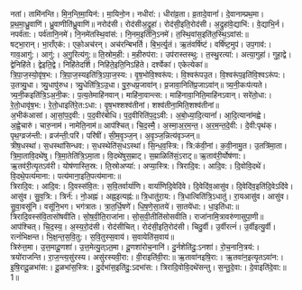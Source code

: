 

  
नतां। तामि॑नन्ति। मि॒न॒न्ति॒मा॒यिन॑:। मा॒यिनो॒न। नधीरा॑:। धीरा॑व्र॒ता। व्र॒तादे॒वानां॑। दे॒वानाम्प्रथ॒मा। प्र॒थ॒मा॒ध्रु॒वाणि॑। ध्रु॒वाणीति॑ध्रु॒वाणि॑॥ नरोद॑सी। रोद॑सीअ॒द्रुहा॑। रोद॑सी॒इति॒रोद॑सी। अ॒द्रुहा॑वे॒द्याभि॑:। वे॒द्याभि॒र्न। नपर्व॑ता:। पर्व॑तानि॒नमे॑। नि॒नमे॑तस्थि॒वांस॑:। नि॒नम॒इति॑नि॒ऽनमे॑। त॒स्थि॒वांस॒इति॑त॒स्थि॒ऽवांस॑:॥  
षट्भा॒रान्। भा॒राँएक॑:। एको॒अच॑रन्। अच॑रन्बिभर्ति। बि॒भ॒र्त्यृ॒तं। ऋ॒तंवर्षि॑ष्टं। वर्षि॑ष्ट॒मुप॑। उप॒गाव॑:। गाव॒आगु॑:। आगु॑:। अ॒गु॒रित्य॑गु:॥ ति॒स्रोम॒ही:। म॒हीरुप॑रा:। उप॑रास्तस्थु:। त॒स्थु॒रत्या॑:। अत्या॒गुहा॑। गुहा॒द्वे। द्वेनिहि॑ते। द्वेइति॒द्वे। निहि॑तेदर्शि। निहि॑ते॒इति॒निऽहि॑ते। दर्श्येका॑। एकेत्येका॑॥  
त्रि॒पा॒ज॒स्यो॒वृ॑ष॒भ:। त्रि॒पा॒ज॒स्यइति॑त्रि॒ऽपा॒ज॒स्य:। वृ॒ष॒भोवि॒श्वरू॑प:। वि॒श्वरू॑पउ॒त। वि॒श्वरू॑प॒इति॑वि॒श्वऽरू॑प:। उ॒तत्र्यु॒धा। त्र्यु॒धापु॑रुध। त्र्यु॒धेति॑त्रि॒ऽउ॒धा। पु॒रु॒धप्र॒जावा॑न्। प्र॒जावा॒निति॑प्र॒जाऽवा॑न्॥ त्र्य॒नी॒कःप॑त्यते। त्र्य॒नी॒कइति॑त्रि॒ऽअ॒नी॒क:। प॒त्य॒तेमाहि॑नवान्। माहि॑ना॒वान्त्स:। माहि॑नावा॒निति॒माहि॑नऽवान्। सरे॑तो॒धा:। रे॒तो॒धावृ॑ष॒भ:। रे॒तो॒धाइति॑रे॒त:ऽधा:। वृ॒ष॒भश्शश्व॑तीनां। शश्व॑तीना॒मिति॒शश्व॑तीनां॥  
अ॒भीक॑आसां। आ॒सां॒प॒द॒वी:। प॒द॒वीर॑बोधि। प॒द॒वीरिति॑प॒द॒ऽवी:। अ॒बो॒ध्या॒दि॒त्यानां॑। आ॒दि॒त्याना॑मह्वे। अ॒ह्वे॒चारु॑। चारु॒नाम॑। नामेति॒नाम॑॥ आप॑श्चित्। चि॒द॒स्मै॒। अ॒स्मा॒अ॒र॒म॒न्त॒। अ॒र॒म॒न्त॒दे॒वी:। दे॒वी:पृथ॑क्। पृथ॒ग्व्रज॑न्ती:। व्रज॑न्ती॒:परि॑। परि॑षीं। सी॒म॒वृ॒ञ्ज॒न्। अ॒वृ॒ञ्ज॒न्नित्य॑वृञ्जन्॥  
त्रीष॒धस्था॑। स॒धस्था॑सिन्धव:। स॒धस्थेति॑स॒धऽस्था॑। सि॒न्ध॒व॒स्त्रि:। त्रि:क॑वी॒नां। क॒वी॒नामु॒त। उ॒तत्रि॑मा॒ता। त्रि॒मा॒तावि॒दथे॑षु। त्रि॒मा॒तेति॑त्रि॒ऽमा॒ता। वि॒दथे॑षुस॒म्राट्। स॒म्राळिति॑सं॒ऽराट्॥ ऋ॒ताव॑री॒र्योष॑णा:। ऋ॒तव॑री॒त्यृ॒तऽव॑री। योष॑णास्ति॒स्र:। ति॒स्रोअप्या॑:। अप्या॒स्त्रि:। त्रिरादि॒व:। आदि॒व:। दि॒वोवि॒दथे॑। वि॒दथे॒पत्य॑माना:। पत्य॑माना॒इति॒पत्य॑माना:॥  
त्रिरादि॒व:। आदि॒व:। दि॒वस्स॑वि॒त:। स॒वि॒तर्वार्या॑णि। वार्या॑णिदि॒वेदि॑वे। दि॒वेदि॑व॒आसु॑व। दि॒वेदि॑व॒इति॑दि॒वेऽदि॑वे। आसु॑व। सु॒व॒त्रि:। त्रिर्न॑:। नो॒अह्नः॑। अह्न॒इत्यह्न॑:॥ त्रि॒धातु॑रा॒य:। त्रि॒धात्विति॑त्रि॒ऽधातु॑। रा॒यआसु॑व। आसु॑व। सु॒वा॒वसू॑नि। वसू॑नि॒भग। भग॑त्रातः। त्रा॒त॒र्धि॒षणे॑। धि॒ष॒णे॒सा॒तये॑। सा॒तये॑धा:। धा॒इति॑धा:॥  
त्रिरादि॒वस्स॑वि॒तासो॑षवीति। सो॒ष॒वी॒ति॒राजा॑ना। सो॒स॒वी॒तीति॑सोसवीति। राजा॑नामि॒त्रावरु॑णासुपा॒णी॥ आप॑श्चित्। चि॒द॒स्य॒। अ॒स्य॒रो॒द॑सी। रोद॑सीचित्। रोद॑सी॒इति॒रोद॑सी। चिदु॒र्वी। उ॒र्वीरत्नं॑। उ॒र्वीइत्यु॒र्वी। रत्नं॑भिक्षन्त। भि॒क्ष॒न्त॒स॒वि॒तु:। स॒वि॒तुस्स॒वाय॑। स॒वायेति॑स॒वाय॑॥  
त्रिरु॑त्त॒मा। उ॒त्त॒मादू॒णशा॑। उ॒त्त॒मेत्यु॒त्ऽत॒मा। दू॒णशा॑रोच॒नानि॑। दु॒र्नशेति॑दु॒:ऽनशा॑। रो॒च॒नानि॒त्रय॑:। त्रयो॑राजन्ति। रा॒ज॒न्त्य॒सु॑रस्य। असु॑रस्यवी॒रा:। वी॒राइति॑वी॒रा:॥ ऋ॒तावा॑नइषि॒रा:। ऋ॒तवा॑न॒इत्यृ॒तऽवा॑न:। इ॒षि॒रादू॒ळभा॑स:। दू॒ळभा॑स॒स्त्रि:। दु॒र्दभा॑स॒इति॑दु॒:ऽदभा॑स:। त्रिरादि॒वोवि॒दथे॑सन्तु। स॒न्तु॒दे॒वा:। दे॒वाइति॑दे॒वा:॥ 1॥  
